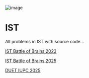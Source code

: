 ![image](https://github.com/Putin57/IST/assets/75845610/89035c7c-5bea-499b-a676-fad40c18991e)

# IST
All problems in IST with source code...

[IST Battle of Brains 2023](https://vjudge.net/contest/537122)

[IST Battle of Brains 2025](https://www.hackerrank.com/battle-of-brains-2025)

[DUET IUPC 2025](https://https://codeforces.com/gym/105884)

